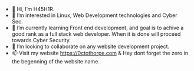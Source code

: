 - 👋 Hi, I’m H45H1R.
- 👀 I’m interested in Linux, Web Development technologies and Cyber Sec.
- 🌱 I’m currently learning Front end development, and goal is to achive a good rank as a full stack web developer. When it is done will proceed towards Cyber Security.
- 💞️ I’m looking to collaborate on any website development project.
- 📫 Visit my website https://0ctothorpe.com & Hey dont forget the zero in the begenning of the website name.

<!---
Real-0ctothorpe/Real-0ctothorpe is a ✨ special ✨ repository because its `README.md` (this file) appears on your GitHub profile.
You can click the Preview link to take a look at your changes.
--->
